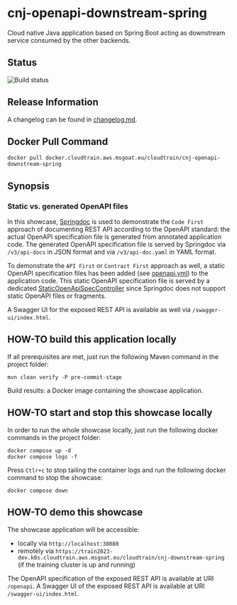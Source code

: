 # cnj-openapi-downstream-spring

Cloud native Java application based on Spring Boot acting as downstream service consumed by the other backends.

## Status

![Build status](https://codebuild.eu-west-1.amazonaws.com/badges?uuid=eyJlbmNyeXB0ZWREYXRhIjoiQTNvdUVXSEQ3ZytTZEFFYVJxTFFXMGdQRmo2L3pnckt3bTFQY2k2elZKS0ZSYWhJVlVkUFBmeTNjYVAvUTZ5ckpUQ2Z0cG5aMms2OUFEa0h2Sit5SDRFPSIsIml2UGFyYW1ldGVyU3BlYyI6Ind0L1JKaVNyQlljaDRIem4iLCJtYXRlcmlhbFNldFNlcmlhbCI6MX0%3D&branch=main)

## Release Information

A changelog can be found in [changelog.md](changelog.md).

## Docker Pull Command

`docker pull docker.cloudtrain.aws.msgoat.eu/cloudtrain/cnj-openapi-downstream-spring`

## Synopsis

### Static vs. generated OpenAPI files

In this showcase, [Springdoc](https://springdoc.org/#Introduction) is used to demonstrate the `Code First` approach
of documenting REST API according to the OpenAPI standard: the actual OpenAPI specification file is generated from
annotated application code. The generated OpenAPI specification file is served by Springdoc via `/v3/api-docs` in JSON format
and via `/v3/api-doc.yaml` in YAML format.

To demonstrate the `API First` or `Contract First` approach as well, a static OpenAPI specification files has been 
added (see [openapi.yml](src/main/resources/openapi.yml)) to the application code. This static OpenAPI specification file is served
by a dedicated [StaticOpenApiSpecController](src/main/java/group/msg/at/cloud/cloudtrain/adapter/rest/StaticOpenApiSpecController.java)
since Springdoc does not support static OpenAPI files or fragments.

A Swagger UI for the exposed REST API is available as well via `/swagger-ui/index.html`.

## HOW-TO build this application locally

If all prerequisites are met, just run the following Maven command in the project folder:

```shell 
mvn clean verify -P pre-commit-stage
```

Build results: a Docker image containing the showcase application.

## HOW-TO start and stop this showcase locally

In order to run the whole showcase locally, just run the following docker commands in the project folder:

```shell 
docker compose up -d
docker compose logs -f 
```

Press `Ctlr+c` to stop tailing the container logs and run the following docker command to stop the showcase:

```shell 
docker compose down
```

## HOW-TO demo this showcase

The showcase application will be accessible:
* locally via `http://localhost:38080`
* remotely via `https://train2023-dev.k8s.cloudtrain.aws.msgoat.eu/cloudtrain/cnj-downstream-spring` (if the training cluster is up and running)

The OpenAPI specification of the exposed REST API is available at URI `/openapi`.
A Swagger UI of the exposed REST API is available at URI `/swagger-ui/index.html`.